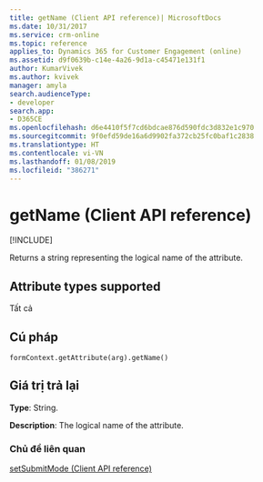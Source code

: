 ```yaml
---
title: getName (Client API reference)| MicrosoftDocs
ms.date: 10/31/2017
ms.service: crm-online
ms.topic: reference
applies_to: Dynamics 365 for Customer Engagement (online)
ms.assetid: d9f0639b-c14e-4a26-9d1a-c45471e131f1
author: KumarVivek
ms.author: kvivek
manager: amyla
search.audienceType:
- developer
search.app:
- D365CE
ms.openlocfilehash: d6e4410f5f7cd6bdcae876d590fdc3d832e1c970
ms.sourcegitcommit: 9f0efd59de16a6d9902fa372cb25fc0baf1c2838
ms.translationtype: HT
ms.contentlocale: vi-VN
ms.lasthandoff: 01/08/2019
ms.locfileid: "386271"
---
```

# <a name="getname-client-api-reference"></a>getName (Client API reference)

[!INCLUDE[](../../../../includes/cc_applies_to_update_9_0_0.md)]

Returns a string representing the logical name of the attribute. 

## <a name="attribute-types-supported"></a>Attribute types supported

Tất cả

## <a name="syntax"></a>Cú pháp

`formContext.getAttribute(arg).getName()`

## <a name="return-value"></a>Giá trị trả lại

**Type**: String. 

**Description**: The logical name of the attribute.

### <a name="related-topics"></a>Chủ đề liên quan
[setSubmitMode (Client API reference)](setSubmitMode.md)
